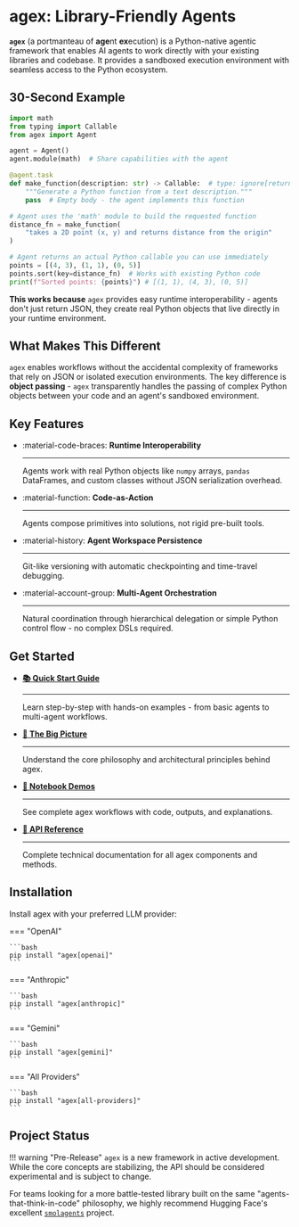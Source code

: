 # agex: Library-Friendly Agents

**`agex`** (a portmanteau of **age**nt **ex**ecution) is a Python-native agentic framework that enables AI agents to work directly with your existing libraries and codebase. It provides a sandboxed execution environment with seamless access to the Python ecosystem.

## 30-Second Example

```python
import math
from typing import Callable
from agex import Agent

agent = Agent()
agent.module(math)  # Share capabilities with the agent 

@agent.task
def make_function(description: str) -> Callable:  # type: ignore[return-value]
    """Generate a Python function from a text description."""
    pass  # Empty body - the agent implements this function

# Agent uses the 'math' module to build the requested function
distance_fn = make_function(
    "takes a 2D point (x, y) and returns distance from the origin"
)

# Agent returns an actual Python callable you can use immediately
points = [(4, 3), (1, 1), (0, 5)] 
points.sort(key=distance_fn)  # Works with existing Python code
print(f"Sorted points: {points}") # [(1, 1), (4, 3), (0, 5)]
```

**This works because** `agex` provides easy runtime interoperability - agents don't just return JSON, they create real Python objects that live directly in your runtime environment.

## What Makes This Different

`agex` enables workflows without the accidental complexity of frameworks that rely on JSON or isolated execution environments. The key difference is **object passing** - `agex` transparently handles the passing of complex Python objects between your code and an agent's sandboxed environment.

## Key Features

<div class="grid cards" markdown>

-   :material-code-braces: **Runtime Interoperability**

    ---

    Agents work with real Python objects like `numpy` arrays, `pandas` DataFrames, and custom classes without JSON serialization overhead.

-   :material-function: **Code-as-Action**

    ---

    Agents compose primitives into solutions, not rigid pre-built tools.

-   :material-history: **Agent Workspace Persistence**

    ---

    Git-like versioning with automatic checkpointing and time-travel debugging.

-   :material-account-group: **Multi-Agent Orchestration**

    ---

    Natural coordination through hierarchical delegation or simple Python control flow - no complex DSLs required.

</div>

## Get Started

<div class="grid cards" markdown>

-   **[📚 Quick Start Guide](quick-start.md)**

    ---

    Learn step-by-step with hands-on examples - from basic agents to multi-agent workflows.

-   **[🔭 The Big Picture](big-picture.md)**

    ---

    Understand the core philosophy and architectural principles behind agex.

-   **[📓 Notebook Demos](demo.md)**

    ---

    See complete agex workflows with code, outputs, and explanations.

-   **[📖 API Reference](api/overview.md)**

    ---

    Complete technical documentation for all agex components and methods.

</div>

## Installation

Install agex with your preferred LLM provider:

=== "OpenAI"

    ```bash
    pip install "agex[openai]"
    ```

=== "Anthropic"

    ```bash
    pip install "agex[anthropic]"
    ```

=== "Gemini"

    ```bash
    pip install "agex[gemini]"
    ```

=== "All Providers"

    ```bash
    pip install "agex[all-providers]"
    ```

## Project Status

!!! warning "Pre-Release"
    `agex` is a new framework in active development. While the core concepts are stabilizing, the API should be considered experimental and is subject to change.

For teams looking for a more battle-tested library built on the same "agents-that-think-in-code" philosophy, we highly recommend Hugging Face's excellent [`smolagents`](https://github.com/huggingface/smolagents) project.